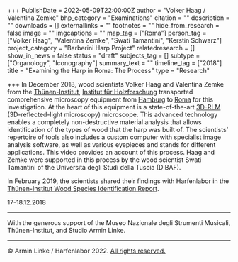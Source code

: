 +++
PublishDate = 2022-05-09T22:00:00Z
author = "Volker Haag / Valentina Zemke"
bhp_category = "Examinations"
citation = ""
description = ""
downloads = []
externallinks = ""
footnotes = ""
hide_from_research = false
image = ""
imgcaptions = ""
map_tag = ["Roma"]
person_tag = ["Volker Haag", "Valentina Zemke", "Swati Tamantini", "Kerstin Schwarz"]
project_category = "Barberini Harp Project"
relatedresearch = []
show_in_news = false
status = "draft"
subjects_tag = []
subtype = ["Organology", "Iconography"]
summary_text = ""
timeline_tag = ["2018"]
title = "Examining the Harp in Roma: The Process"
type = "Research"

+++
In December 2018, wood scientists <span id="person_tag">Volker Haag</span> and <span id="person_tag">Valentina Zemke</span> from the [Thünen-Institut](https://harfenlabor.netlify.app/indextag#Th%C3%BCnen-Institut), [Institut für Holzforschung](https://harfenlabor.netlify.app/indextag#Institut%20f%C3%BCr%20Holzforschung) transported comprehensive microscopy equipment from [Hamburg](https://harfenlabor.netlify.app/map#Hamburg) to [Roma](https://harfenlabor.netlify.app/map#Roma) for this investigation. At the heart of this equipment is a state-of-the-art [3D-RLM](https://harfenlabor.netlify.app/indextag#3D-RLM) (3D-reflected-light microscopy) microscope. This advanced technology enables a completely non-destructive material analysis that allows identification of the types of wood that the harp was built of. The scientists’ repertoire of tools also includes a custom computer with specialist image analysis software, as well as various eyepieces and stands for different applications. This video provides an account of this process. Haag and Zemke were supported in this process by the wood scientist <span id="person_tag">Swati Tamantini</span> of the Università degli Studi della Tuscia (DIBAF).

In February 2019, the scientists shared their findings with Harfenlabor in the [Thünen-Institut Wood Species Identification Report](https://www.harfenlabor.com/research/thunen-wood-species-identification-report/).

17-18.12.2018

***

With the generous support of the Museo Nazionale degli Strumenti Musicali, Thünen-Institut, and Studio Armin Linke.

***

© Armin Linke / Harfenlabor 2022. [All rights reserved.](https://harfenlabor.netlify.app/aboutpage/#allrightsreserved)